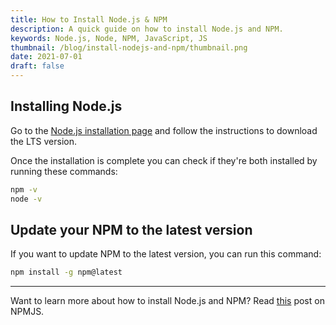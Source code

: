 ```yaml
---
title: How to Install Node.js & NPM
description: A quick guide on how to install Node.js and NPM.
keywords: Node.js, Node, NPM, JavaScript, JS
thumbnail: /blog/install-nodejs-and-npm/thumbnail.png
date: 2021-07-01
draft: false
---
```


## Installing Node.js

Go to the [Node.js installation page](https://nodejs.org/en/download/) and follow the instructions to download the LTS version.

Once the installation is complete you can check if they're both installed by running these commands:

```bash
npm -v
node -v
```

## Update your NPM to the latest version

If you want to update NPM to the latest version, you can run this command:

```bash
npm install -g npm@latest
```

---

Want to learn more about how to install Node.js and NPM? Read [this](https://docs.npmjs.com/downloading-and-installing-node-js-and-npm) post on NPMJS.
